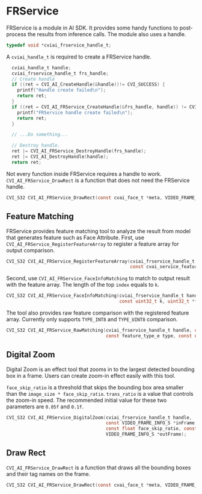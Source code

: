 # FRService

FRService is a module in AI SDK. It provides some handy functions to post-process the results from inference calls. The module also uses a handle.

```c
typedef void *cviai_frservice_handle_t;
```

A ``cviai_handle_t`` is required to create a FRService handle.

```c
  cviai_handle_t handle;
  cviai_frservice_handle_t frs_handle;
  // Create handle
  if ((ret = CVI_AI_CreateHandle(&handle))!= CVI_SUCCESS) {
    printf("Handle create failed\n");
    return ret;
  }
  if ((ret = CVI_AI_FRService_CreateHandle(&frs_handle, handle)) != CVI_SUCCESS) {
    printf("FRService handle create failed\n");
    return ret;
  }

  // ...Do something...

  // Destroy handle.
  ret |= CVI_AI_FRService_DestroyHandle(frs_handle);
  ret |= CVI_AI_DestroyHandle(handle);
  return ret;
```

Not every function inside FRService requires a handle to work. ``CVI_AI_FRService_DrawRect`` is a function that does not need the FRService handle.

```c
CVI_S32 CVI_AI_FRService_DrawRect(const cvai_face_t *meta, VIDEO_FRAME_INFO_S *frame);
```

## Feature Matching

FRService provides feature matching tool to analyze the result from model that generates feature such as Face Attribute. First, use ``CVI_AI_FRService_RegisterFeatureArray`` to register a feature array for output comparison.

```c
CVI_S32 CVI_AI_FRService_RegisterFeatureArray(cviai_frservice_handle_t handle,
                                              const cvai_service_feature_array_t featureArray);
```

Second, use ``CVI_AI_FRService_FaceInfoMatching`` to match to output result with the feature array. The length of the top ``index`` equals to ``k``.

```c
CVI_S32 CVI_AI_FRService_FaceInfoMatching(cviai_frservice_handle_t handle, const cvai_face_t *face,
                                          const uint32_t k, uint32_t **index);
```

The tool also provides raw feature comparison with the registered feature array. Currently only supports ``TYPE_INT8`` and ``TYPE_UINT8`` comparison.

```c
CVI_S32 CVI_AI_FRService_RawMatching(cviai_frservice_handle_t handle, const uint8_t *feature,
                                     const feature_type_e type, const uint32_t k, uint32_t **index);
```

## Digital Zoom

Digital Zoom is an effect tool that zooms in to the largest detected bounding box in a frame. Users can create zoom-in effect easily with this tool.

``face_skip_ratio`` is a threshold that skips the bounding box area smaller than the ``image_size * face_skip_ratio``. ``trans_ratio`` is a value that controls the zoom-in speed. The recommended initial value for these two parameters are ``0.05f`` and ``0.1f``.

```c
CVI_S32 CVI_AI_FRService_DigitalZoom(cviai_frservice_handle_t handle,
                                     const VIDEO_FRAME_INFO_S *inFrame, const cvai_face_t *meta,
                                     const float face_skip_ratio, const float trans_ratio,
                                     VIDEO_FRAME_INFO_S *outFrame);
```

## Draw Rect

``CVI_AI_FRService_DrawRect`` is a function that draws all the bounding boxes and their tag names on the frame.

```c
CVI_S32 CVI_AI_FRService_DrawRect(const cvai_face_t *meta, VIDEO_FRAME_INFO_S *frame);
```
